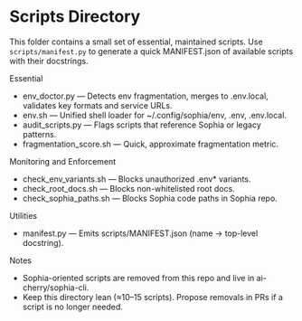# Scripts Directory

This folder contains a small set of essential, maintained scripts. Use `scripts/manifest.py` to generate a quick MANIFEST.json of available scripts with their docstrings.

Essential
- env_doctor.py — Detects env fragmentation, merges to .env.local, validates key formats and service URLs.
- env.sh — Unified shell loader for ~/.config/sophia/env, .env, .env.local.
- audit_scripts.py — Flags scripts that reference Sophia or legacy patterns.
- fragmentation_score.sh — Quick, approximate fragmentation metric.

Monitoring and Enforcement
- check_env_variants.sh — Blocks unauthorized .env* variants.
- check_root_docs.sh — Blocks non-whitelisted root docs.
- check_sophia_paths.sh — Blocks Sophia code paths in Sophia repo.

Utilities
- manifest.py — Emits scripts/MANIFEST.json (name → top-level docstring).

Notes
- Sophia-oriented scripts are removed from this repo and live in ai-cherry/sophia-cli.
- Keep this directory lean (≈10–15 scripts). Propose removals in PRs if a script is no longer needed.


